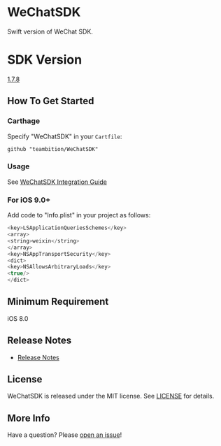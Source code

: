 # WeChatSDK
Swift version of WeChat SDK.

# SDK Version
[1.7.8](https://open.weixin.qq.com/cgi-bin/showdocument?action=dir_list&t=resource/res_list&verify=1&id=open1419319164&token=&lang=zh_CN)

## How To Get Started
### Carthage
Specify "WeChatSDK" in your ```Cartfile```:
```ogdl 
github "teambition/WeChatSDK"
```

### Usage
See [WeChatSDK Integration Guide](https://open.weixin.qq.com/cgi-bin/showdocument?action=dir_list&t=resource/res_list&verify=1&id=1417694084&token=&lang=zh_CN)

### For iOS 9.0+
Add code to "Info.plist" in your project as follows:
```swift
<key>LSApplicationQueriesSchemes</key>
<array>
<string>weixin</string>
</array>
<key>NSAppTransportSecurity</key>
<dict>
<key>NSAllowsArbitraryLoads</key>
<true/>
</dict>
```

## Minimum Requirement
iOS 8.0

## Release Notes
* [Release Notes](https://github.com/teambition/WeChatSDK/releases)

## License
WeChatSDK is released under the MIT license. See [LICENSE](https://github.com/teambition/WeChatSDK/blob/master/LICENSE.md) for details.

## More Info
Have a question? Please [open an issue](https://github.com/teambition/WeChatSDK/issues/new)!
